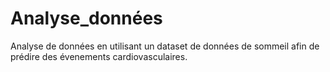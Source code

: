 # Analyse_données

Analyse de données en utilisant un dataset de données de sommeil afin de prédire des évenements cardiovasculaires.
